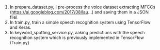 1. In prepare_dataset.py, I pre-process the voice dataset extracting MFCCs (https://ai.googleblog.com/2017/08/lau...) and saving them in a JSON file\
2. In train.py, train a simple speech recognition system using TensorFlow and Keras.
3. In keyword_spotting_service.py, aaking predictions with the speech recognition system which is previously implemented in TensorFlow (Train.py)
